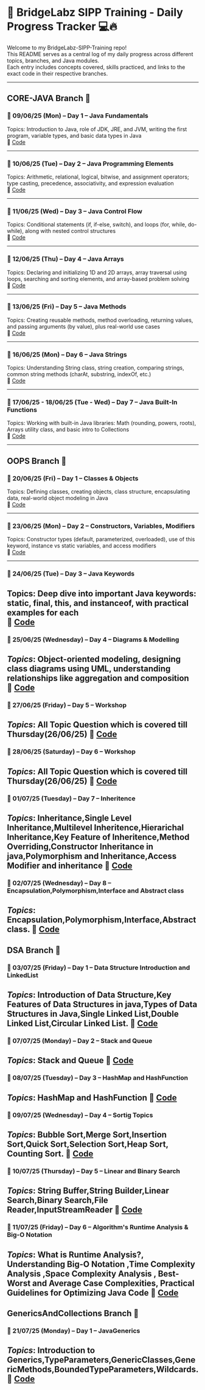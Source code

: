# 🧠 BridgeLabz SIPP Training - Daily Progress Tracker 💻🔥

Welcome to my BridgeLabz-SIPP-Training repo!  
This README serves as a central log of my daily progress across different topics, branches, and Java modules.  
Each entry includes concepts covered, skills practiced, and links to the exact code in their respective branches.

---

## CORE-JAVA Branch 📂

### 📅 09/06/25 (Mon) – Day 1 – Java Fundamentals  
Topics: Introduction to Java, role of JDK, JRE, and JVM, writing the first program, variable types, and basic data types in Java  
🔗 [Code](https://github.com/Narayan7348/BridgeLabz-SIPP-Training/tree/Core_Java)

---

### 📅 10/06/25 (Tue) – Day 2 – Java Programming Elements  
Topics: Arithmetic, relational, logical, bitwise, and assignment operators; type casting, precedence, associativity, and expression evaluation  
🔗 [Code](https://github.com/Narayan7348/BridgeLabz-SIPP-Training/tree/Core_Java/ProgrammingElements)

---

### 📅 11/06/25 (Wed) – Day 3 – Java Control Flow  
Topics: Conditional statements (if, if-else, switch), and loops (for, while, do-while), along with nested control structures  
🔗 [Code](https://github.com/Narayan7348/BridgeLabz-SIPP-Training/tree/Core_Java/controlflows)

---

### 📅 12/06/25 (Thu) – Day 4 – Java Arrays  
Topics: Declaring and initializing 1D and 2D arrays, array traversal using loops, searching and sorting elements, and array-based problem solving  
🔗 [Code](https://github.com/Narayan7348/BridgeLabz-SIPP-Training/tree/Core_Java/Arrays_Program)

---

### 📅 13/06/25 (Fri) – Day 5 – Java Methods  
Topics: Creating reusable methods, method overloading, returning values, and passing arguments (by value), plus real-world use cases  
🔗 [Code](https://github.com/Narayan7348/BridgeLabz-SIPP-Training/tree/Core_Java/Methods_Program)

---

### 📅 16/06/25 (Mon) – Day 6 – Java Strings  
Topics: Understanding String class, string creation, comparing strings, common string methods (charAt, substring, indexOf, etc.)  
🔗 [Code](https://github.com/Narayan7348/BridgeLabz-SIPP-Training/tree/Core_Java/StringPrograms)

---

### 📅 17/06/25 - 18/06/25 (Tue - Wed) – Day 7 – Java Built-In Functions  
Topics: Working with built-in Java libraries: Math (rounding, powers, roots), Arrays utility class, and basic intro to Collections  
🔗 [Code](https://github.com/Narayan7348/BridgeLabz-SIPP-Training/tree/Core_Java/Built_In_Function)

---


## OOPS Branch 🧱

### 📅 20/06/25 (Fri) – Day 1 – Classes & Objects  
Topics: Defining classes, creating objects, class structure, encapsulating data, real-world object modeling in Java  
🔗 [Code](https://github.com/Narayan7348/BridgeLabz-SIPP-Training/tree/OOPs/Class_Object)

---

### 📅 23/06/25 (Mon) – Day 2 – Constructors, Variables, Modifiers  
Topics: Constructor types (default, parameterized, overloaded), use of this keyword, instance vs static variables, and access modifiers  
🔗 [Code](https://github.com/Narayan7348/BridgeLabz-SIPP-Training/tree/OOPs/ConstructorAndClassVariable)

---

### 📅 24/06/25 (Tue) – Day 3 – Java Keywords  
Topics: Deep dive into important Java keywords: static, final, this, and instanceof, with practical examples for each  
🔗 [Code](https://github.com/Narayan7348/BridgeLabz-SIPP-Training/tree/OOPs/This,_Static_Final_Key_Words_And_InstanceOf_Operator)
---

### 📅 25/06/25 (Wednesday) – Day 4 – Diagrams & Modelling  
*Topics*: Object-oriented modeling, designing class diagrams using UML, understanding relationships like aggregation and composition  
🔗 [Code](https://github.com/Narayan7348/BridgeLabz-SIPP-Training/tree/OOPs/Object_Oriented_Design_Principles)
---

### 📅 27/06/25 (Friday) – Day 5 – Workshop  
*Topics*: All Topic Question which is covered till Thursday(26/06/25) 
🔗 [Code](https://github.com/Narayan7348/BridgeLabz-SIPP-Training/tree/Workshop/Workshop)
---

### 📅 28/06/25 (Saturday) – Day 6 – Workshop  
*Topics*: All Topic Question which is covered till Thursday(26/06/25) 
🔗 [Code](https://github.com/Narayan7348/BridgeLabz-SIPP-Training/tree/Workshop/Workshop)
---

### 📅 01/07/25 (Tuesday) – Day 7 – Inheritence  
*Topics*: Inheritance,Single Level Inheritance,Multilevel Inheritence,Hierarichal Inheritance,Key Feature of Inheritence,Method Overriding,Constructor Inheritance in java,Polymorphism and Inheritance,Access Modifier and inheritance 
🔗 [Code](https://github.com/Narayan7348/BridgeLabz-SIPP-Training/tree/OOPs/Inheritance_Program)
---

### 📅 02/07/25 (Wednesday) – Day 8 – Encapsulation,Polymorphism,Interface and Abstract class  
*Topics*: Encapsulation,Polymorphism,Interface,Abstract class.
🔗 [Code](https://github.com/Narayan7348/BridgeLabz-SIPP-Training/tree/OOPs/Encapsulation_Polymorphism_Interface_Abstract_ClassPrograms)
---

## DSA Branch 🧱

### 📅 03/07/25 (Friday) – Day 1 – Data Structure Introduction and LinkedList  
*Topics*: Introduction of Data Structure,Key Features of Data Structures in java,Types of Data Structures in Java,Single Linked List,Double Linked List,Circular Linked List. 
🔗 [Code](https://github.com/Narayan7348/BridgeLabz-SIPP-Training/tree/DSA/LinkedList_Programs)
---

### 📅 07/07/25 (Monday) – Day 2 – Stack and Queue  
*Topics*: Stack and Queue 
🔗 [Code](https://github.com/Narayan7348/BridgeLabz-SIPP-Training/tree/DSA/StackAndQueue_Programs)
---

### 📅 08/07/25 (Tuesday) – Day 3 – HashMap and HashFunction
*Topics*: HashMap and HashFunction
🔗 [Code](https://github.com/Narayan7348/BridgeLabz-SIPP-Training/tree/DSA/HashMapAndHashFunction_Program)
---

### 📅 09/07/25 (Wednesday) – Day 4 – Sortig Topics
*Topics*: Bubble Sort,Merge Sort,Insertion Sort,Quick Sort,Selection Sort,Heap Sort, Counting Sort.
🔗 [Code](https://github.com/Narayan7348/BridgeLabz-SIPP-Training/tree/DSA/Sorting_Programs)
---

### 📅 10/07/25 (Thursday) – Day 5 – Linear and Binary Search
*Topics*: String Buffer,String Builder,Linear Search,Binary Search,File Reader,InputStreamReader
🔗 [Code](https://github.com/Narayan7348/BridgeLabz-SIPP-Training/tree/DSA/LinearAndBinearySearch)
---

### 📅 11/07/25 (Friday) – Day 6 – Algorithm's Runtime Analysis & Big-O Notation
*Topics*: What is Runtime Analysis?, Understanding Big-O Notation ,Time Complexity Analysis ,Space Complexity Analysis , Best- Worst and Average Case Complexities, Practical Guidelines for Optimizing Java Code
🔗 [Code](https://github.com/Narayan7348/BridgeLabz-SIPP-Training/tree/DSA/RuntimeAnalysis_Big_O_Notation)
---

## GenericsAndCollections Branch 🧱

### 📅 21/07/25 (Monday) – Day 1 – JavaGenerics
*Topics*: Introduction to Generics,TypeParameters,GenericClasses,GenericMethods,BoundedTypeParameters,Wildcards.
🔗 [Code](https://github.com/Narayan7348/BridgeLabz-SIPP-Training/tree/JavaGenerics/JavaGenerics)
---